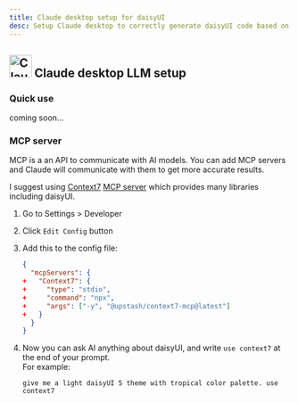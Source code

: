 ```yaml
---
title: Claude desktop setup for daisyUI
desc: Setup Claude desktop to correctly generate daisyUI code based on your prompt.
---
```


<script>
  import Translate from "$components/Translate.svelte"
</script>

## <img src="https://img.daisyui.com/images/logos/claude.webp" alt="Claude" width="40" height="40" class="inline-block me-2 -mt-1 not-prose"> Claude desktop LLM setup

### Quick use

coming soon…

### MCP server

MCP is a an API to communicate with AI models. You can add MCP servers and Claude will communicate with them to get more accurate results.

I suggest using [Context7](https://context7.com/) [MCP server](https://github.com/upstash/context7-mcp) which provides many libraries including daisyUI.

1. Go to Settings > Developer
2. Click `Edit Config` button
3. Add this to the config file:

   ```diff:claude_desktop_config.json
   {
     "mcpServers": {
   +   "Context7": {
   +     "type": "stdio",
   +     "command": "npx",
   +     "args": ["-y", "@upstash/context7-mcp@latest"]
   +   }
     }
   }
   ```

4. Now you can ask AI anything about daisyUI, and write `use context7` at the end of your prompt.  
   For example:
   ```md:prompt
   give me a light daisyUI 5 theme with tropical color palette. use context7
   ```
